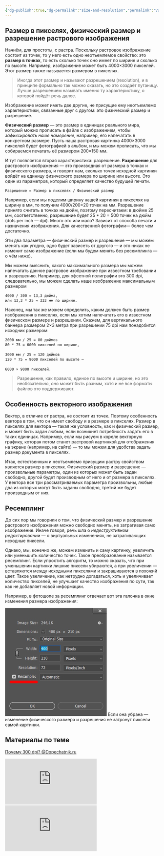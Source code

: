 ```yaml
---
{"dg-publish":true,"dg-permalink":"size-and-resolution","permalink":"/size-and-resolution/","created":"2023-10-09T12:57:03.945+07:00","updated":"2024-01-26T23:13:02.808+07:00"}
---
```


## Размер в пикселях, физический размер и разрешение растрового изображения

Начнём, для простоты, с растра. Поскольку растровое изображение состоит из точек, то у него есть одно неотъемлемое свойство: это **размер в точках**, то есть сколько точек оно имеет по ширине и сколько по высоте. Например, изображение может быть 4000×3000 пикселей. Этот размер также называется размером в пикселях.

> Иногда этот размер и называют разрешением (resolution), и в принципе формально так можно сказать, но это создаёт путаницу. Лучше разрешением называть именно ту характеристику, о которой пойдёт речь далее.

Изображение может иметь две другие, не присущие ему неотъемлемо характеристики, связанные друг с другом: это физический размер и разрешение.

**Физический размер** — это размер в единицах реального мира, который можно прописать в файле с изображением, чтобы *зафиксировать наше намерение*, например, его напечатать в конкретном размере. Пусть наша растровая картинка 4000×3000 пикселей будет фотографией в альбом, и мы можем прописать, что мы собираемся печатать её размером 200×150 мм.

И тут появляется вторая характеристика: разрешение. **Разрешение** для растрового изображения — это производная от размера в точках и физического размера, и говорит нам, сколько точек исходной картинки войдёт на единицу физического размера по ширине или высоте. Это один из параметров, который определяет качество будущей печати.

```
Разрешение = Размер в пикселях / Физический размер
```

Например, если мы поделим ширину нашей картинки в пикселях на ширину в мм, то получим 4000/200=20 точек на мм. Разрешение принято считать в точках на дюйм, поэтому пересчитаем: в дюйме 25 мм, соответственно, разрешение будет 25 * 20 = 500 точек на дюйм (dots per inch — dpi). Много это или мало? Зависит от способа печати и назначения изображения. Для качественной фотографии— более чем достаточно.

Эти два параметра — физический размер и разрешение — мы можем менять как угодно, одно будет зависеть от другого — и это никак не изменит само изображение (если мы будем менять без ресемплинга — о чём ниже).

Мы можем выяснить, какого максимального размера мы можем напечатать данное растровое изображение при известном требовании к разрешению. Например, для офcетной полиграфии это 300 dpi, следовательно, мы можем сделать наше изображение максимальным размером

```
4000 / 300 = 13,3 дюйма,
или 13,3 * 25 ≈ 333 мм по ширине.
```

Наконец, мы так же можем определить, каким должен быть размер изображения в пикселях, если мы хотим напечатать его в известном физическом размере и разрешении. Скажем, для вертикального баннера размером 2×3 метра при разрешении 75 dpi нам понадобится исходник размером

```
2000 мм / 25 = 80 дюймов
80 * 75 = 6000 пикселей по ширине,

3000 мм / 25 = 120 дюймов
120 * 75 = 9000 пикселей по высоте —

6000 × 9000 пикселей.
```

> Разрешение, как правило, единое по высоте и ширине, но это необязательно, оно может быть разным, хотя и не все форматы файлов это поддерживают.

## Особенность векторного изображения

Вектор, в отличие от растра, не состоит из точек. Поэтому особенность вектора в том, что он имеет свободу и в размере в пикселях. Размер в пикселях для вектора — такая же условность, как и физический размер, и может быть задан любым, если возникнет потребность задать его в таких единицах. Например, если мы рисуем в кореле векторную графику, которая потом станет растровой картинкой для отображения на экране (например, на сайте) — то мы можем для удобства задать размер документа в пикселях.

Итак, естественным и неотъемлемо присущим растру свойством является размер в пикселях. Физический размер и разрешение — произвольные параметры, один из которых может быть задан свободно, другой будет производным от него и от размера в пикселях. У вектора все три рассматриваемых параметра произвольны, любые два из которых могут быть заданы свободно, третий же будет производным от них.

## Ресемплинг

До сих пор мы говорили о том, что физический размер и разрешение растрового изображения можно свободно менять, не затрагивая само изображение. Иначе говоря, речь шла о *недеструктивном редактировании* — о виртуальных изменениях, не затрагивающих исходные пиксели.

Однако, мы, конечно же, можем изменить и саму картинку, увеличить или уменьшить количество точек. Такое преобразование называется ресемплинг. Если упростить алгоритм, то можно сказать, что при уменьшении картинки лишние пиксели убираются, а при увеличении — вставляются между исходными пикселями и закрашиваются в похожий цвет. Такое увеличение, как нетрудно догадаться, хоть и увеличивает количество пикселей, не улучшает качество изображения по сути, так как не добавляет новой информации.

Например, в фотошопе за ресемплинг отвечает вот эта галочка в окне изменения размера изображения:

![photoshop-resample.png](/img/user/assets/photoshop-resample.png)
Если она убрана — изменение физического размера и разрешения не затронут пиксели самой картинки.

## Материалы по теме

[Почему 300 dpi? @Dopechatnik.ru](https://dopechatnik.ru/pochemu-300dpi/)

<iframe src="https://www.youtube.com/embed/M1p2TxEIIWM" class="youtube" title="" loading="lazy" frameborder="0" allow="accelerometer; autoplay; clipboard-write; encrypted-media; gyroscope; picture-in-picture; web-share" allowfullscreen></iframe>

<iframe src="https://www.youtube.com/embed/n3UE--6iWw8" class="youtube" title="" loading="lazy" frameborder="0" allow="accelerometer; autoplay; clipboard-write; encrypted-media; gyroscope; picture-in-picture; web-share" allowfullscreen></iframe>
